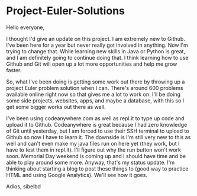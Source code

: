 # Project-Euler-Solutions

Hello everyone,

I thought I'd give an update on this project. I am extremely new to Github. I've been here for a year
but never really got involved in anything. Now I'm trying to change that. While learning new skills in Java or Python
is great, and I am definitely going to continue doing that. I think learning how to use Github and Git will open up a lot more opportunities and help me grow faster.

So, what I've been doing is getting some work out there by throwing up a project Euler problem solution when I can.
There's around 600 problems available online right now so that gives me a lot to work on. I'll be doing some side projects, websites, apps, and maybe a database, with this so I get some bigger works out there as well. 

I've been using codeanywhere.com as well as repl.it to type up code and upload it to Github. Codeanywhere is great
because I had zero knowledge of Git until yesterday, but I am forced to use their SSH terminal to upload to Github
so now I have to learn it. The downside is I'm still very new to this as well and can't even make my java files run
on here yet (they work, but I have to test them in repl.it). I'll figure out why the run button won't work soon.
Memorial Day weekend is coming up and I should have time and be able to play around some more. Anyway, that's
my status update. I'm thinking about starting a blog to post these things to (good way to practice HTML and using
Google Analytics). We'll see how it goes. 

Adios,
sibelbd
